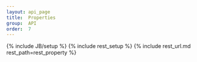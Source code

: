```yaml
---
layout: api_page
title:  Properties
group:  API
order:  7
---
```

{% include JB/setup %}
{% include rest_setup %}
{% include rest_url.md rest_path=rest_property %}